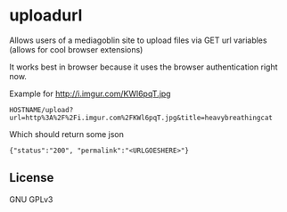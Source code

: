 uploadurl
==

Allows users of a mediagoblin site to upload files via GET url variables (allows for cool browser extensions)

It works best in browser because it uses the browser authentication right now.

Example for http://i.imgur.com/KWl6pqT.jpg

`HOSTNAME/upload?url=http%3A%2F%2Fi.imgur.com%2FKWl6pqT.jpg&title=heavybreathingcat`

Which should return some json

`{"status":"200", "permalink":"<URLGOESHERE>"}`


License
----

GNU GPLv3